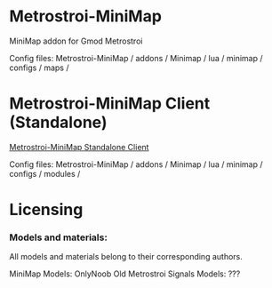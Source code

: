 # Metrostroi-MiniMap
MiniMap addon for Gmod Metrostroi

Config files:
Metrostroi-MiniMap / addons / Minimap / lua / minimap / configs / maps /

# Metrostroi-MiniMap Client (Standalone)
[Metrostroi-MiniMap Standalone Client](http://onlynoob.github.io/Metrostroi-MiniMap)

Config files:
Metrostroi-MiniMap / addons / Minimap / lua / minimap / configs / modules /

# Licensing

### Models and materials:

All models and materials belong to their corresponding authors.

MiniMap Models: OnlyNoob
Old Metrostroi Signals Models: ???